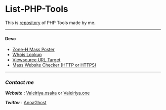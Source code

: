 # List-PHP-Tools
This is [repository](./) of PHP Tools made by me.

***
#### Desc

- [Zone-H Mass Poster](./zone-h.php)
- [Whois Lookup](./whois.php)
- [Viewsource URL Target](./view-source.php)
- [Mass Website Checker (HTTP or HTTPS)](./mass-website-checker.php)

***

### ***Contact me***
***Website*** : [Valeiriya.osaka](https://github.valeiriya.osaka/) or [Valeiriya.one](//valeiriya.one/)

***Twitter*** : [AnoaGhost](https://twitter.com/AnoaGhost)
###
